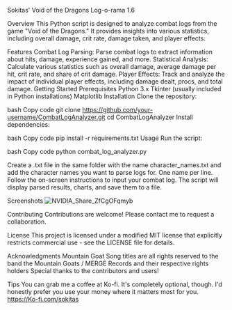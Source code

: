 Sokitas' Void of the Dragons Log-o-rama 1.6

Overview
This Python script is designed to analyze combat logs from the game "Void of the Dragons." It provides insights into various statistics, including overall damage, crit rate, damage taken, and player effects.

Features
Combat Log Parsing: Parse combat logs to extract information about hits, damage, experience gained, and more.
Statistical Analysis: Calculate various statistics such as overall damage, average damage per hit, crit rate, and share of crit damage.
Player Effects: Track and analyze the impact of individual player effects, including damage dealt, procs, and total damage.
Getting Started
Prerequisites
Python 3.x
Tkinter (usually included in Python installations)
Matplotlib
Installation
Clone the repository:

bash
Copy code
git clone https://github.com/your-username/CombatLogAnalyzer.git
cd CombatLogAnalyzer
Install dependencies:

bash
Copy code
pip install -r requirements.txt
Usage
Run the script:

bash
Copy code
python combat_log_analyzer.py

Create a .txt file in the same folder with the name character_names.txt and add the character names you want to parse logs for. One name per line.
Follow the on-screen instructions to input your combat log. The script will display parsed results, charts, and save them to a file.

Screenshots
![NVIDIA_Share_ZfCgOFqmyb](https://github.com/Sokitas/Void-of-the-Dragons-Log-o-rama/assets/159527539/3b9f80d5-b655-44cc-9814-4e3196a01e5f)



Contributing
Contributions are welcome! Please contact me to request a collaboration.

License
This project is licensed under a modified MIT license that explicitly restricts commercial use - see the LICENSE file for details.

Acknowledgments
Mountain Goat Song titles are all rights reserved to the band the Mountain Goats / MERGE Records and their respective rights holders 
Special thanks to the contributors and users!

Tips
You can grab me a coffee at Ko-fi. It's completely optional, though. I'd honestly prefer you use your money where it matters most for you.
 https://Ko-fi.com/sokitas
